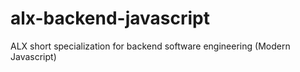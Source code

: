 # alx-backend-javascript
ALX short specialization for backend software engineering (Modern Javascript)
